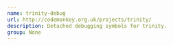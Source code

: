 ```yaml
---
name: trinity-debug
url: http://codemonkey.org.uk/projects/trinity/
description: Detached debugging symbols for trinity.
group: None
---
```

